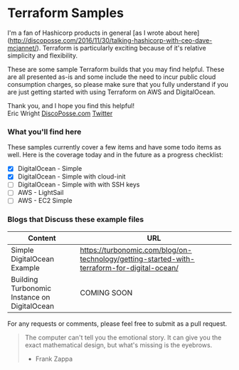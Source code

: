 # Terraform Samples

I'm a fan of Hashicorp products in general [as I wrote about here] (http://discoposse.com/2016/11/30/talking-hashicorp-with-ceo-dave-mcjannet/). Terraform is particularly exciting because of it's relative simplicity and flexibility.  

These are some sample Terraform builds that you may find helpful.  These are all presented as-is and some include the need to incur public cloud consumption charges, so please make sure that you fully understand if you are just getting started with using Terraform on AWS and DigitalOcean.

Thank you, and I hope you find this helpful!  
Eric Wright 
[DiscoPosse.com](https://www.twitter.com/DiscoPosse)
[Twitter](http://www.DiscoPosse.com)

### What you'll find here

These samples currently cover a few items and have some todo items as well.  Here is the coverage today and in the future as a progress checklist:

- [x] DigitalOcean - Simple
- [x] DigitalOcean - Simple with cloud-init
- [ ] DigitalOcean - Simple with with SSH keys
- [ ] AWS - LightSail
- [ ] AWS - EC2 Simple
 
### Blogs that Discuss these example files

Content | URL
------------ | -------------
Simple DigitalOcean Example | https://turbonomic.com/blog/on-technology/getting-started-with-terraform-for-digital-ocean/
Building Turbonomic Instance on DigitalOcean | COMING SOON

For any requests or comments, please feel free to submit as a pull request.

> The computer can't tell you the emotional story. It can give you the exact mathematical design, but what's missing is the eyebrows. 
> - Frank Zappa


